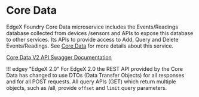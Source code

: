 # Core Data

EdgeX Foundry Core Data microservice includes the Events/Readings database collected from devices /sensors and APIs to expose this database to other services. Its APIs to provide access to Add, Query and Delete Events/Readings. See [Core Data](../../microservices/core/data/Ch-CoreData.md) for more details about this service.

[Core Data V2 API Swagger Documentation](https://app.swaggerhub.com/apis-docs/EdgeXFoundry1/core-data/2.1.0)

!!! edgey "EdgeX 2.0"
    For EdgeX 2.0 the REST API provided by the Core Data has changed to use DTOs (Data Transfer Objects) for all responses and for all POST requests. All query APIs (GET) which return multiple objects, such as /all, provide `offset` and `limit` query parameters.



